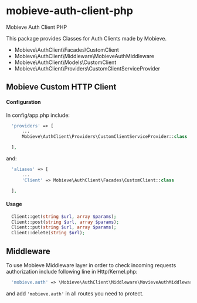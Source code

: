 # mobieve-auth-client-php
Mobieve Auth Client PHP

This package provides Classes for Auth Clients made by Mobieve.

* Mobieve\AuthClient\Facades\CustomClient
* Mobieve\AuthClient\Middleware\MobieveAuthMiddleware
* Mobieve\AuthClient\Models\CustomClient
* Mobieve\AuthClient\Providers\CustomClientServiceProvider

## Mobieve Custom HTTP Client

#### Configuration

  In config/app.php include:

  ```php
    'providers' => [
        ...
        Mobieve\AuthClient\Providers\CustomClientServiceProvider::class

    ],
  ```

  and:

  ```php
    'aliases' => [
        ...
        'Client' => Mobieve\AuthClient\Facades\CustomClient::class

    ],
  ```
#### Usage

  ```php
    Client::get(string $url, array $params);
    Client::post(string $url, array $params);
    Client::put(string $url, array $params);
    Client::delete(string $url);
  ```
  
## Middleware

  To use Mobieve Middleware layer in order to check incoming requests authorization include following line in Http/Kernel.php:

  ```php
    'mobieve.auth' => \Mobieve\AuthClient\Middleware\MovieveAuthMiddleware::class
  ```

  and add `'mobieve.auth'` in all routes you need to protect.